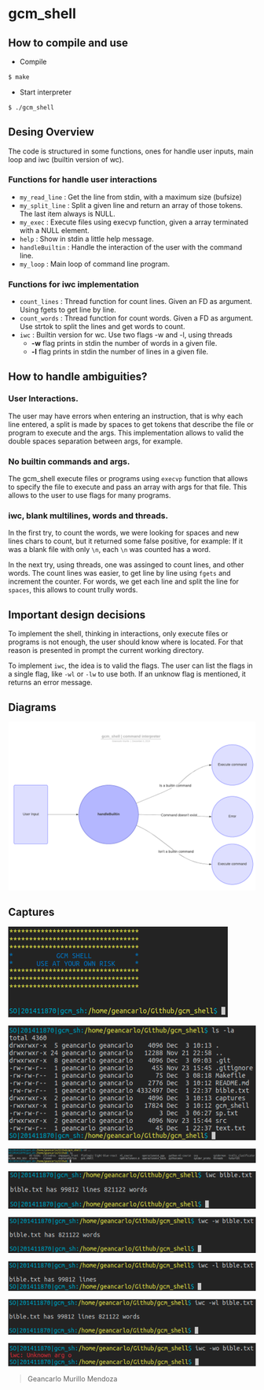 # gcm_shell

## How to compile and use

- Compile
``` bash
$ make
```

- Start interpreter
``` bash
$ ./gcm_shell
```

## Desing Overview

The code is structured in some functions, ones for handle user inputs,
main loop and iwc (builtin version of wc).

### Functions for handle user interactions
- `my_read_line` : Get the line from stdin, with a maximum size (bufsize)
- `my_split_line` : Split a given line and return an array of those tokens. The last item always is NULL.
- `my_exec` : Execute files using execvp function, given a array terminated with a NULL element.
- `help` : Show in stdin a little help message.
- `handleBuiltin` : Handle the interaction of the user with the command line.
- `my_loop` : Main loop of command line program.

### Functions for iwc implementation
- `count_lines` : Thread function for count lines. Given an FD as argument. Using fgets to get line by line.
- `count_words` : Thread function for count words. Given a FD as argument. Use strtok to split the lines and get words to count.
- `iwc` : Builtin version for wc. Use two flags -w and -l, using threads
   * **-w** flag prints in stdin the number of words in a given file.
   * **-l** flag prints in stdin the number of lines in a given file.
  
## How to handle ambiguities?
### User Interactions.
The user may have errors when entering an instruction, that is why each line entered, a split is made by spaces to get tokens that describe the file or program to execute and the args. This implementation allows to valid the double spaces separation between args, for example.

### No builtin commands and args.
The gcm_shell execute files or programs using `execvp` function that allows to specify the file to execute and pass an array with args for that file. This allows to the user to use flags for many programs.

### iwc, blank multilines, words and threads.
In the first try, to count the words, we were looking for spaces and new lines chars to count, but it returned some false positive, for example: If it was a blank file with only `\n`, each `\n` was counted has a word. 

In the next try, using threads, one was assinged to count lines, and other words. The count lines was easier, to get line by line using `fgets` and increment the counter. For words, we get each line and split the line for `spaces`, this allows to count trully words.

## Important design decisions
To implement the shell, thinking in interactions, only execute files or programs is not enough, the user should know where is located. For that reason is presented in prompt the current working directory.

To implement `iwc`, the idea is to valid the flags. The user can list the flags in a single flag, like `-wl` or `-lw` to use both. If an unknow flag is mentioned, it returns an error message. 

## Diagrams

!['diagram1](captures/diagram1.png)


## Captures

!['Init'](captures/1.png)

!['ls'](captures/2.png)

!['cd'](captures/3.png)

!['iwc'](captures/4.png)

!['w'](captures/5.png)

!['l'](captures/6.png)

!['wl'](captures/7.png)

!['wo'](captures/8.png)

> Geancarlo Murillo Mendoza